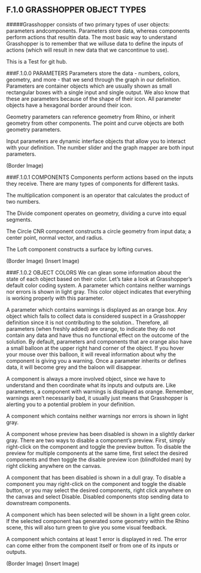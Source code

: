 ## F.1.0 GRASSHOPPER OBJECT TYPES

#####Grasshopper consists of two primary types of user objects: parameters andcomponents. Parameters store data, whereas components perform actions that resultin data. The most basic way to understand Grasshopper is to remember that we willuse data to define the inputs of actions (which will result in new data that we cancontinue to use).

This is a Test for git hub.

###F.1.0.0 PARAMETERS
Parameters store the data - numbers, colors, geometry, and more - that we send
through the graph in our definition. Parameters are container objects which are
usually shown as small rectangular boxes with a single input and single output.
We also know that these are parameters because of the shape of their icon. All
parameter objects have a hexagonal border around their icon.

Geometry parameters can reference geometry from Rhino, or inherit geometry
from other components. The point and curve objects are both geometry
parameters.

Input parameters are dynamic interface objects that allow you to interact
with your definition. The number slider and the graph mapper are both input
parameters.

(Border Image)

###F.1.0.1 COMPONENTS
Components perform actions based on the inputs they receive. There are many
types of components for different tasks.

The multiplication component is an operator that calculates the product of two
numbers.

The Divide component operates on geometry, dividing a curve into equal
segments.

The Circle CNR component constructs a circle geometry from input data; a
center point, normal vector, and radius.

The Loft component constructs a surface by lofting curves.

(Border Image)
(Insert Image)

###F.1.0.2 OBJECT COLORS
We can glean some information about the state of each object based on their
color. Let’s take a look at Grasshopper’s default color coding system.
A parameter which contains neither warnings nor errors is shown in light
gray. This color object indicates that everything is working properly with this
parameter.

A parameter which contains warnings is displayed as an orange box. Any object
which fails to collect data is considered suspect in a Grasshopper definition since
it is not contributing to the solution.. Therefore, all parameters (when freshly
added) are orange, to indicate they do not contain any data and have thus no
functional effect on the outcome of the solution. By default, parameters and
components that are orange also have a small balloon at the upper right hand
corner of the object. If you hover your mouse over this balloon, it will reveal
information about why the component is giving you a warning. Once a parameter
inherits or defines data, it will become grey and the baloon will disappear.

A component is always a more involved object, since we have to understand and
then coordinate what its inputs and outputs are. Like parameters, a component
with warnings is displayed as orange. Remember, warnings aren’t necessarily
bad, it usually just means that Grasshopper is alerting you to a potential problem
in your definition.

A component which contains neither warnings nor errors is shown in light gray.

A component whose preview has been disabled is shown in a slightly darker
gray. There are two ways to disable a component’s preview. First, simply right-click
on the component and toggle the preview button. To disable the preview
for multiple components at the same time, first select the desired components
and then toggle the disable preview icon (blindfolded man) by right clicking
anywhere on the canvas.

A component that has been disabled is shown in a dull gray. To disable a
component you may right-click on the component and toggle the disable button,
or you may select the desired components, right click anywhere on the canvas
and select Disable. Disabled components stop sending data to downstream
components.

A component which has been selected will be shown in a light green color. If the
selected component has generated some geometry within the Rhino scene, this
will also turn green to give you some visual feedback.

A component which contains at least 1 error is displayed in red. The error can
come either from the component itself or from one of its inputs or outputs.

(Border Image)
(Insert Image)
